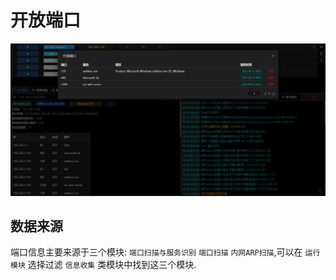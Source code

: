 # 开放端口

![img_1.png](webp/portservice/img_1.png)

## 数据来源

端口信息主要来源于三个模块: `端口扫描与服务识别` `端口扫描`  `内网ARP扫描`,可以在 `运行模块` 选择过滤 `信息收集` 类模块中找到这三个模块.

